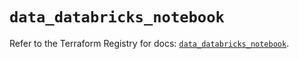 # `data_databricks_notebook`

Refer to the Terraform Registry for docs: [`data_databricks_notebook`](https://registry.terraform.io/providers/databricks/databricks/1.48.2/docs/data-sources/notebook).
